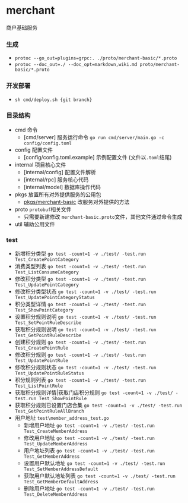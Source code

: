 # merchant

商户基础服务

### 生成
- `protoc --go_out=plugins=grpc:. ./proto/merchant-basic/*.proto`
- `protoc --doc_out=./ --doc_opt=markdown,wiki.md proto/merchant-basic/*.proto`

### 开发部署

- `sh cmd/deploy.sh {git branch}`

### 目录结构
- cmd 命令
    - [cmd/server] 服务运行命令 `go run cmd/server/main.go -c config/config.toml`
- config 配置文件
    - [config/config.toml.example] 示例配置文件 (文件以`.toml`结尾)
- internal 项目核心文件 
    - [internal/config] 配置文件解析
    - [internal/rpc] 服务核心代码
    - [internal/model] 数据库操作代码
- pkgs 放置所有对外提供服务的公用包
    - [pkgs/merchant-basic](./pkgs/merchant-basic) 改服务对外提供的方法
- proto `protobuf`相关文件
    - 只需要新建修改 `merchant-basic.proto`文件，其他文件通过命令生成
- util 辅助公用文件

### test
- 新增积分类型 `go test -count=1 -v ./test/ -test.run Test_CreatePointCategory`
- 消费类型列表 `go test -count=1 -v ./test/ -test.run Test_ListConsumeCategory`
- 修改积分类型 `go test -count=1 -v ./test/ -test.run Test_UpdatePointCategory`
- 修改积分类型状态 `go test -count=1 -v ./test/ -test.run Test_UpdatePointCategoryStatus`
- 积分类型详情 `go test -count=1 -v ./test/ -test.run Test_ShowPointCategory`
- 设置积分规则说明 `go test -count=1 -v ./test/ -test.run Test_SetPointRuleDescribe`
- 获取积分规则说明 `go test -count=1 -v ./test/ -test.run Test_GetPointRuleDescribe`
- 创建积分规则 `go test -count=1 -v ./test/ -test.run Test_CreatePointRule`
- 修改积分规则 `go test -count=1 -v ./test/ -test.run Test_UpdatePointRule`
- 修改积分规则状态 `go test -count=1 -v ./test/ -test.run Test_UpdatePointRuleStatus`
- 积分规则列表 `go test -count=1 -v ./test/ -test.run Test_ListPointRule`
- 获取积分规则详情|获取门店积分规则 `go test -count=1 -v ./test/ -test.run Test_ShowPointRule`
- 获取积分规则已设置门店合集 `go test -count=1 -v ./test/ -test.run Test_GetPointRuleAllBranch`
- 用户地址 `test\member_address_test.go`
    - 新增用户地址 `go test -count=1 -v ./test/ -test.run Test_CreateMemberAddress`
    - 修改用户地址 `go test -count=1 -v ./test/ -test.run Test_UpdateMemberAddress`
    - 用户地址列表 `go test -count=1 -v ./test/ -test.run Test_GetMemberAddress`
    - 设置用户默认地址 `go test -count=1 -v ./test/ -test.run Test_SetMemberAddressDefault`
    - 获取用户默认地址列表 `go test -count=1 -v ./test/ -test.run Test_GetMemberDefaultAddress`
    - 删除用户地址 `go test -count=1 -v ./test/ -test.run Test_DeleteMemberAddress`

